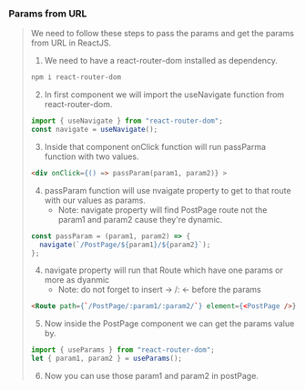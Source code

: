  ### Params from URL

> We need to follow these steps to pass the params and get the params from URL in ReactJS.
> 
> 1. We need to have a react-router-dom installed as dependency.
> 
> ```css
> npm i react-router-dom
> ```
> 
> 2. In first component we will import the useNavigate function from react-router-dom.
> 
> ```js
> import { useNavigate } from "react-router-dom";
> const navigate = useNavigate();
> ```
> 
> 3. Inside that component onClick function will run passParma function with two values.
> 
> ```html
> <div onClick={() => passParam(param1, param2)} >
> ```
> 
> 4. passParam function will use nvaigate property to get to that route with our values as params.
>    - Note: navigate property will find PostPage route not the param1 and param2 cause they're dynamic.
> 
> ```js
> const passParam = (param1, param2) => {
> 	navigate(`/PostPage/${param1}/${param2}`);
> };
> ```
> 
> 4. navigate property will run that Route which have one params or more as dyanmic
>    - Note: do not forget to insert -> /: <- before the params
> 
> ```html
> <Route path={`/PostPage/:param1/:param2/`} element={<PostPage />} />
> ```
> 
> 5. Now inside the PostPage component we can get the params value by.
> 
> ```js
> import { useParams } from "react-router-dom";
> let { param1, param2 } = useParams();
> ```
> 
> 6. Now you can use those param1 and param2 in postPage.
